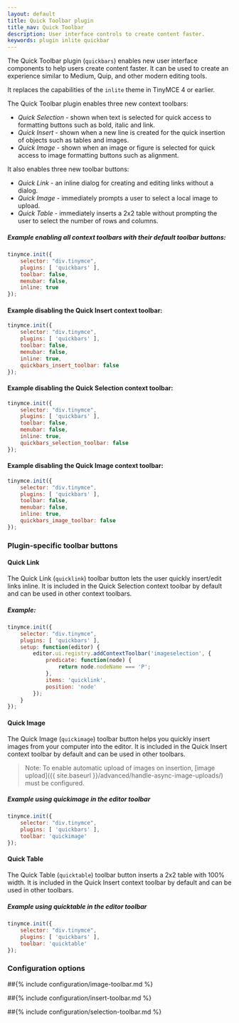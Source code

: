 ```yaml
---
layout: default
title: Quick Toolbar plugin
title_nav: Quick Toolbar
description: User interface controls to create content faster.
keywords: plugin inlite quickbar
---
```


The Quick Toolbar plugin (`quickbars`) enables new user interface components to help users create content faster. It can be used to create an experience similar to Medium, Quip, and other modern editing tools.

It replaces the capabilities of the `inlite` theme in TinyMCE 4 or earlier.

The Quick Toolbar plugin enables three new context toolbars:

* _Quick Selection_ - shown when text is selected for quick access to formatting buttons such as bold, italic and link.
* _Quick Insert_ - shown when a new line is created for the quick insertion of objects such as tables and images.
* _Quick Image_ - shown when an image or figure is selected for quick access to image formatting buttons such as alignment.

It also enables three new toolbar buttons:

* _Quick Link_ - an inline dialog for creating and editing links without a dialog.
* _Quick Image_ - immediately prompts a user to select a local image to upload.
* _Quick Table_ - immediately inserts a 2x2 table without prompting the user to select the number of rows and columns.


##### Example enabling all context toolbars with their default toolbar buttons:

```js
tinymce.init({
    selector: "div.tinymce",
    plugins: [ 'quickbars' ],
    toolbar: false,
    menubar: false,
    inline: true
});
```
#### Example disabling the Quick Insert context toolbar:

```js
tinymce.init({
    selector: "div.tinymce",
    plugins: [ 'quickbars' ],
    toolbar: false,
    menubar: false,
    inline: true,
    quickbars_insert_toolbar: false
});
```

#### Example disabling the Quick Selection context toolbar:

```js
tinymce.init({
    selector: "div.tinymce",
    plugins: [ 'quickbars' ],
    toolbar: false,
    menubar: false,
    inline: true,
    quickbars_selection_toolbar: false
});
```

#### Example disabling the Quick Image context toolbar:

```js
tinymce.init({
    selector: "div.tinymce",
    plugins: [ 'quickbars' ],
    toolbar: false,
    menubar: false,
    inline: true,
    quickbars_image_toolbar: false
});
```

### Plugin-specific toolbar buttons

#### Quick Link

The Quick Link (`quicklink`) toolbar button lets the user quickly insert/edit links inline. It is included in the Quick Selection context toolbar by default and can be used in other context toolbars.

##### Example:

```js
tinymce.init({
    selector: "div.tinymce",
    plugins: [ 'quickbars' ],
    setup: function(editor) {
        editor.ui.registry.addContextToolbar('imageselection', {
            predicate: function(node) {
                return node.nodeName === 'P';
            },
            items: 'quicklink',
            position: 'node'
        });
    }
});
```

#### Quick Image

The Quick Image (`quickimage`) toolbar button helps you quickly insert images from your computer into the editor. It is included in the Quick Insert context toolbar by default and can be used in other toolbars.

> Note: To enable automatic upload of images on insertion, [image upload]({{ site.baseurl }}/advanced/handle-async-image-uploads/) must be configured.

##### Example using quickimage in the editor toolbar

```js
tinymce.init({
    selector: "div.tinymce",
    plugins: [ 'quickbars' ],
    toolbar: 'quickimage'
});
```

#### Quick Table

The Quick Table (`quicktable`) toolbar button inserts a 2x2 table with 100% width. It is included in the Quick Insert context toolbar by default and can be used in other toolbars.

##### Example using quicktable in the editor toolbar

```js
tinymce.init({
    selector: "div.tinymce",
    plugins: [ 'quickbars' ],
    toolbar: 'quicktable'
});
```

### Configuration options

##{% include configuration/image-toolbar.md %}

##{% include configuration/insert-toolbar.md %}

##{% include configuration/selection-toolbar.md %}
